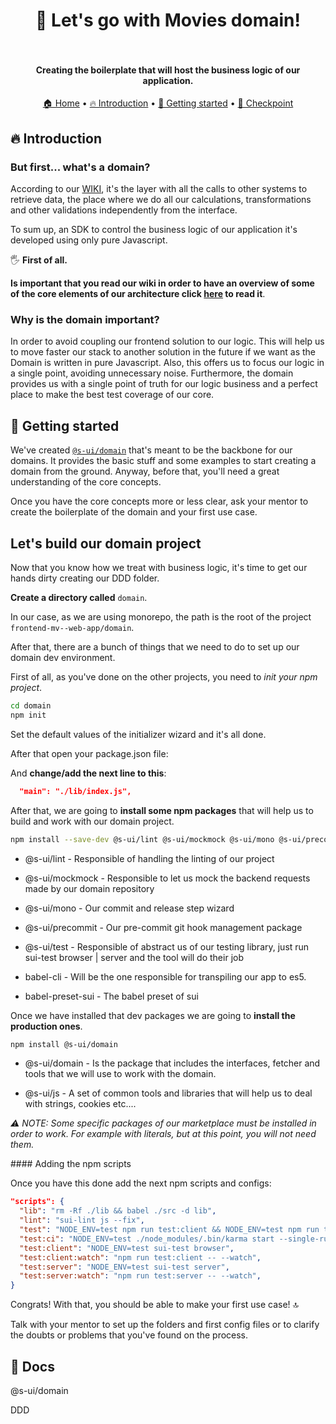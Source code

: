 <h1 align="center">
  🧅 Let's go with Movies domain!
  <br/><br/>
</h1>

<h4 align="center">Creating the boilerplate that will host the business logic of our application.</h4>

<p align="center">
  <a href="./README.md">🏠 Home</a> •
  <a href="#-introduction">🔥 Introduction</a> •
  <a href="#-getting-started">🚀 Getting started</a> •
  <a href="#-checkpoint">📍 Checkpoint</a>
</p>

## 🔥 Introduction

### But first... what's a domain?

According to our [WIKI](https://docs.mpi-internal.com/scmspain/frontend-convergence/Domain/Definition-and-motivation/), it's the layer with all the calls to other systems to retrieve data, the place where we do all our calculations, transformations and other validations independently from the interface.

To sum up, an SDK to control the business logic of our application it's developed using only pure Javascript.

🖐️ **First of all.**

**Is important that you read our wiki in order to have an overview of some of the core elements of our architecture click [here](https://docs.mpi-internal.com/scmspain/frontend-convergence/Domain/Concepts) to read it**.

### Why is the domain important?

In order to avoid coupling our frontend solution to our logic. This will help us to move faster our stack to another solution in the future if we want as the Domain is written in pure Javascript. Also, this offers us to focus our logic in a single point, avoiding unnecessary noise. Furthermore, the domain provides us with a single point of truth for our logic business and a perfect place to make the best test coverage of our core.

## 🚀 Getting started

We've created [`@s-ui/domain`](https://github.com/SUI-Components/sui/tree/master/packages/sui-domain) that's meant to be the backbone for our domains. It provides the basic stuff and some examples to start creating a domain from the ground. Anyway, before that, you'll need a great understanding of the core concepts.

Once you have the core concepts more or less clear, ask your mentor to create the boilerplate of the domain and your first use case.

## Let's build our domain project

Now that you know how we treat with business logic, it's time to get our hands dirty creating our DDD folder.

**Create a directory called** `domain`.

In our case, as we are using monorepo, the path is the root of the project  `frontend-mv--web-app/domain`.

After that, there are a bunch of things that we need to do to set up our domain dev environment.

First of all, as you've done on the other projects, you need to _init your npm project_.

```sh
cd domain
npm init
```

Set the default values of the initializer wizard and it's all done.

After that open your package.json file:

And **change/add the next line to this**:

```json
  "main": "./lib/index.js",
```

After that, we are going to **install some npm packages** that will help us to build and work with our domain project.

```sh
npm install --save-dev @s-ui/lint @s-ui/mockmock @s-ui/mono @s-ui/precommit @s-ui/test @babel/cli babel-preset-sui
```

- @s-ui/lint - Responsible of handling the linting of our project

- @s-ui/mockmock - Responsible to let us mock the backend requests made by our domain repository

- @s-ui/mono - Our commit and release step wizard

- @s-ui/precommit - Our pre-commit git hook management package

- @s-ui/test - Responsible of abstract us of our testing library, just run sui-test browser | server and the tool will do their job

- babel-cli - Will be the one responsible for transpiling our app to es5.

- babel-preset-sui - The babel preset of sui

Once we have installed that dev packages we are going to **install the production ones**.

```sh
npm install @s-ui/domain
```

- @s-ui/domain - Is the package that includes the interfaces, fetcher and tools that we will use to work with the domain.

- @s-ui/js - A set of common tools and libraries that will help us to deal with strings, cookies etc....

_⚠️ NOTE: Some specific packages of our marketplace must be installed in order to work. For example with literals, but at this point, you will not need them._

#### Adding the npm scripts

Once you have this done add the next npm scripts and configs:

```json
"scripts": {
  "lib": "rm -Rf ./lib && babel ./src -d lib",
  "lint": "sui-lint js --fix",
  "test": "NODE_ENV=test npm run test:client && NODE_ENV=test npm run test:server",
  "test:ci": "NODE_ENV=test ./node_modules/.bin/karma start --single-run --browsers Firefox",
  "test:client": "NODE_ENV=test sui-test browser",
  "test:client:watch": "npm run test:client -- --watch",
  "test:server": "NODE_ENV=test sui-test server",
  "test:server:watch": "npm run test:server -- --watch",
}
```

Congrats! With that, you should be able to make your first use case! 🔝

Talk with your mentor to set up the folders and first config files or to clarify the doubts or problems that you've found on the process.

## 📖 Docs

@s-ui/domain

DDD
